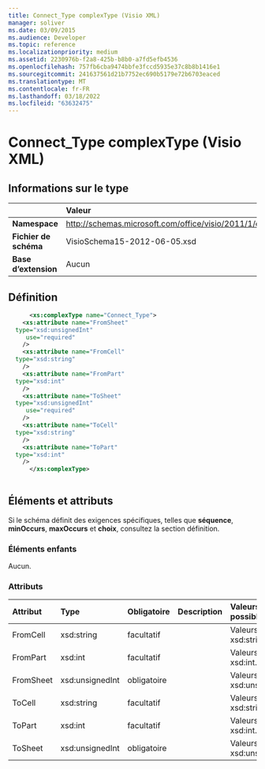 ```yaml
---
title: Connect_Type complexType (Visio XML)
manager: soliver
ms.date: 03/09/2015
ms.audience: Developer
ms.topic: reference
ms.localizationpriority: medium
ms.assetid: 2230976b-f2a8-425b-b8b0-a7fd5efb4536
ms.openlocfilehash: 757fb6cba9474bbfe3fccd5935e37c8b8b1416e1
ms.sourcegitcommit: 241637561d21b7752ec690b5179e72b6703eaced
ms.translationtype: MT
ms.contentlocale: fr-FR
ms.lasthandoff: 03/18/2022
ms.locfileid: "63632475"
---
```

# <a name="connect_type-complextype-visio-xml"></a>Connect_Type complexType (Visio XML)

## <a name="type-information"></a>Informations sur le type

||Valeur |
|:-----|:-----|
|**Namespace** <br/> |http://schemas.microsoft.com/office/visio/2011/1/core  <br/> |
|**Fichier de schéma** <br/> |VisioSchema15-2012-06-05.xsd  <br/> |
|**Base d’extension** <br/> |Aucun  <br/> |
   
## <a name="definition"></a>Définition

```XML
      <xs:complexType name="Connect_Type">
    <xs:attribute name="FromSheet"
  type="xsd:unsignedInt"
     use="required"
    />
    <xs:attribute name="FromCell"
  type="xsd:string"
    />
    <xs:attribute name="FromPart"
  type="xsd:int"
    />
    <xs:attribute name="ToSheet"
  type="xsd:unsignedInt"
     use="required"
    />
    <xs:attribute name="ToCell"
  type="xsd:string"
    />
    <xs:attribute name="ToPart"
  type="xsd:int"
    />
      </xs:complexType>
      
```

## <a name="elements-and-attributes"></a>Éléments et attributs

Si le schéma définit des exigences spécifiques, telles que **séquence**, **minOccurs**, **maxOccurs** et **choix**, consultez la section définition. 
  
### <a name="child-elements"></a>Éléments enfants

Aucun.
  
### <a name="attributes"></a>Attributs

|**Attribut**|**Type**|**Obligatoire**|**Description**|**Valeurs possibles**|
|:-----|:-----|:-----|:-----|:-----|
|FromCell  <br/> |xsd:string  <br/> |facultatif  <br/> ||Valeurs du type xsd:string. |
|FromPart  <br/> |xsd:int  <br/> |facultatif  <br/> ||Valeurs du type xsd:int. |
|FromSheet  <br/> |xsd:unsignedInt  <br/> |obligatoire  <br/> ||Valeurs du type xsd:unsignedInt. |
|ToCell  <br/> |xsd:string  <br/> |facultatif  <br/> ||Valeurs du type xsd:string. |
|ToPart  <br/> |xsd:int  <br/> |facultatif  <br/> ||Valeurs du type xsd:int. |
|ToSheet  <br/> |xsd:unsignedInt  <br/> |obligatoire  <br/> ||Valeurs du type xsd:unsignedInt. |
   

